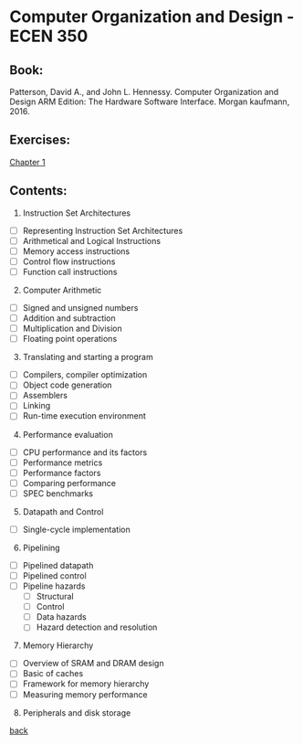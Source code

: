 # Computer Organization and Design - ECEN 350

## Book:

Patterson, David A., and John L. Hennessy. Computer Organization and Design ARM Edition: The Hardware Software Interface. Morgan kaufmann, 2016.

## Exercises:

[Chapter 1](./exercises.md)


## Contents:

1. Instruction Set Architectures

- [ ] Representing Instruction Set Architectures
- [ ] Arithmetical and Logical Instructions
- [ ] Memory access instructions
- [ ] Control flow instructions
- [ ] Function call instructions

2. Computer Arithmetic

- [ ] Signed and unsigned numbers
- [ ] Addition and subtraction
- [ ] Multiplication and Division
- [ ] Floating point operations

3. Translating and starting a program

- [ ] Compilers, compiler optimization
- [ ] Object code generation
- [ ] Assemblers
- [ ] Linking
- [ ] Run-time execution environment

4. Performance evaluation

- [ ] CPU performance and its factors
- [ ] Performance metrics
- [ ] Performance factors
- [ ] Comparing performance
- [ ] SPEC benchmarks

5. Datapath and Control

- [ ] Single-cycle implementation

6. Pipelining

- [ ] Pipelined datapath
- [ ] Pipelined control
- [ ] Pipeline hazards
  - [ ] Structural
  - [ ] Control
  - [ ] Data hazards
  - [ ] Hazard detection and resolution

7. Memory Hierarchy

- [ ] Overview of SRAM and DRAM design
- [ ] Basic of caches
- [ ] Framework for memory hierarchy
- [ ] Measuring memory performance

8. Peripherals and disk storage

[back](../FollowUp.md)
